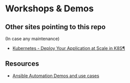 # Workshops & Demos

## Other sites pointing to this repo

(In case any maintenance)

- [Kubernetes - Deploy Your Application at Scale in K8S¶](https://workshops.techbeatly.com/docs/containers/Kubernetes-Deploy-Your-Application-at-Scale-in-K8S#scaling-manually)


## Resources

- [Ansible Automation Demos and use cases](https://github.com/iamgini/ansible-real-life)